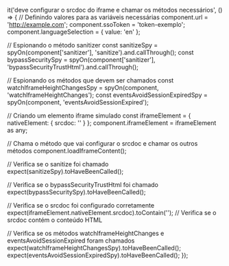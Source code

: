 it('deve configurar o srcdoc do iframe e chamar os métodos necessários', () => {
  // Definindo valores para as variáveis necessárias
  component.url = 'http://example.com';
  component.ssoToken = 'token-exemplo';
  component.languageSelection = { value: 'en' };

  // Espionando o método sanitizer
  const sanitizeSpy = spyOn(component['sanitizer'], 'sanitize').and.callThrough();
  const bypassSecuritySpy = spyOn(component['sanitizer'], 'bypassSecurityTrustHtml').and.callThrough();
  
  // Espionando os métodos que devem ser chamados
  const watchIframeHeightChangesSpy = spyOn(component, 'watchIframeHeightChanges');
  const eventsAvoidSessionExpiredSpy = spyOn(component, 'eventsAvoidSessionExpired');

  // Criando um elemento iframe simulado
  const iframeElement = { nativeElement: { srcdoc: '' } };
  component.iframeElement = iframeElement as any;

  // Chama o método que vai configurar o srcdoc e chamar os outros métodos
  component.loadIframeContent();

  // Verifica se o sanitize foi chamado
  expect(sanitizeSpy).toHaveBeenCalled();

  // Verifica se o bypassSecurityTrustHtml foi chamado
  expect(bypassSecuritySpy).toHaveBeenCalled();

  // Verifica se o srcdoc foi configurado corretamente
  expect(iframeElement.nativeElement.srcdoc).toContain('<html>'); // Verifica se o srcdoc contém o conteúdo HTML

  // Verifica se os métodos watchIframeHeightChanges e eventsAvoidSessionExpired foram chamados
  expect(watchIframeHeightChangesSpy).toHaveBeenCalled();
  expect(eventsAvoidSessionExpiredSpy).toHaveBeenCalled();
});
